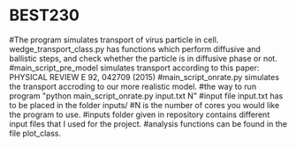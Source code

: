 # BEST230
#The program simulates transport of virus particle in cell.
 wedge_transport_class.py has functions which perform diffusive and ballistic steps, and check whether the particle is in diffusive phase or not.
#main_script_pre_model simulates transport according to this paper: PHYSICAL REVIEW E 92, 042709 (2015) 
#main_script_onrate.py simulates the transport accroding to our more realistic model.
#the way to run program "python main_script_onrate.py input.txt N"
#input file input.txt has to be placed in the folder inputs/
#N is the number of cores you would like the program to use.
#inputs folder given in repository contains different input files that I used for the project.
#analysis functions can be found in the file plot_class.
